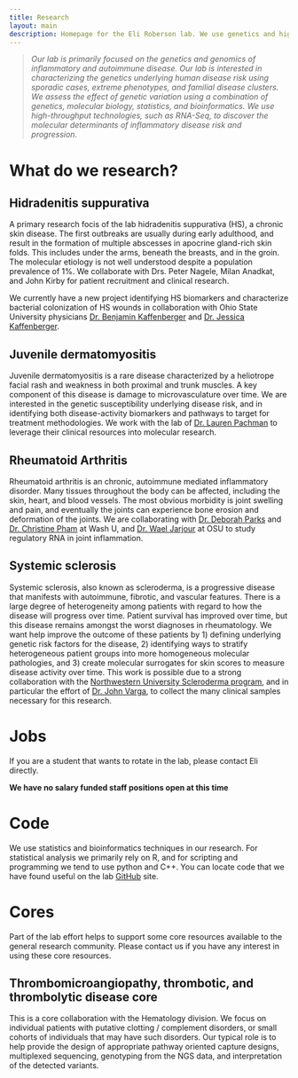 ```yaml
---
title: Research
layout: main
description: Homepage for the Eli Roberson lab. We use genetics and high-throughput technologies to dissect the causes and potential treatments of human autoimmune  and inflammatory diseases.
---
```


<div id="maintext">
<blockquote>
<p><em>
Our lab is primarily focused on the genetics and genomics of inflammatory and autoimmune disease. Our lab is interested in characterizing the genetics underlying human disease risk using sporadic cases, extreme phenotypes, and familial disease clusters. We assess the effect of genetic variation using a combination of genetics, molecular biology, statistics, and bioinformatics. We use high-throughput technologies, such as RNA-Seq, to discover the molecular determinants of inflammatory disease risk and progression.  
</em></p>
</blockquote>

<h1>What do we research?</h1>

<h2>Hidradenitis suppurativa</h2>
A primary research focis of the lab hidradenitis suppurativa (HS), a chronic skin disease. The first outbreaks are usually during early adulthood, and result in the formation of multiple abscesses in apocrine gland-rich skin folds. This includes under the arms, beneath the breasts, and in the groin. The molecular etiology is not well understood despite a population prevalence of 1%. We collaborate with  Drs. Peter Nagele, Milan Anadkat, and John Kirby for patient recruitment and clinical research.

We currently have a new project identifying HS biomarkers and characterize bacterial colonization of HS wounds in collaboration with Ohio State University physicians <a href="https://wexnermedical.osu.edu/find-a-doctor/benjamin-kaffenberger-md-39618">Dr. Benjamin Kaffenberger</a> and <a href="https://wexnermedical.osu.edu/find-a-doctor/jessica-kaffenberger-md-50146">Dr. Jessica Kaffenberger</a>.

<h2>Juvenile dermatomyositis</h2>
Juvenile dermatomyositis is a rare disease characterized by a heliotrope facial rash and weakness in both proximal and trunk muscles. A key component of this disease is damage to microvasculature over time. We are interested in the genetic susceptibility underlying disease risk, and in identifying both disease-activity biomarkers and pathways to target for treatment methodologies. We work with the lab of <a href="https://www.luriechildrens.org/en-us/care-services/find-a-doctor/Pages/Pachman_Lauren_1858.aspx">Dr. Lauren Pachman</a> to leverage their clinical resources into molecular research.

<h2>Rheumatoid Arthritis</h2>
Rheumatoid arthritis is an chronic, autoimmune mediated inflammatory disorder. Many tissues throughout the body can be affected, including the skin, heart, and blood vessels. The most obvious morbidity is joint swelling and pain, and eventually the joints can experience bone erosion and deformation of the joints. We are collaborating with <a href="https://wuphysicians.wustl.edu/for-patients/find-a-physician/deborah-parks">Dr. Deborah Parks</a> and <a href="https://wuphysicians.wustl.edu/for-patients/find-a-physician/christine-pham">Dr. Christine Pham</a> at Wash U, and <a href="https://internalmedicine.osu.edu/rheumatology/directory/faculty/waeljarjour/">Dr. Wael Jarjour</a> at OSU to study regulatory RNA in joint inflammation.

<h2>Systemic sclerosis</h2>
Systemic sclerosis, also known as scleroderma, is a progressive disease that manifests with autoimmune, fibrotic, and vascular features. There is a large degree of heterogeneity among patients with regard to how the disease will progress over time. Patient survival has improved over time, but this disease remains amongst the worst diagnoses in rheumatology. We want help improve the outcome of these patients by 1) defining underlying genetic risk factors for the disease, 2) identifying ways to stratify heterogeneous patient groups into more homogeneous molecular pathologies, and 3) create molecular surrogates for skin scores to measure disease activity over time. This work is possible due to a strong collaboration with the <a href="http://scleroderma.northwestern.edu/">Northwestern University Scleroderma program</a>, and in particular the effort of <a href="http://scleroderma.northwestern.edu/members/profile.html?xid=16719">Dr. John Varga</a>, to collect the many clinical samples necessary for this research.

<h1>Jobs</h1>
If you are a student that wants to rotate in the lab, please contact Eli directly.

**We have no salary funded staff positions open at this time**

<h1>Code</h1>
We use statistics and bioinformatics techniques in our research. For statistical analysis we primarily rely on R, and for scripting and programming we tend to use python and C++. You can locate code that we have found useful on the lab <a href="http://github.com/robersonlab">GitHub</a> site.

<h1>Cores</h1>
Part of the lab effort helps to support some core resources available to the general research community. Please contact us if you have any interest in using these core resources.

<h2>Thrombomicroangiopathy, thrombotic, and thrombolytic disease core</h2>
This is a core collaboration with the Hematology division. We focus on individual patients with putative clotting / complement disorders, or small cohorts of individuals that may have such disorders. Our typical role is to help provide the design of appropriate pathway oriented capture designs, multiplexed sequencing, genotyping from the NGS data, and interpretation of the detected variants.
